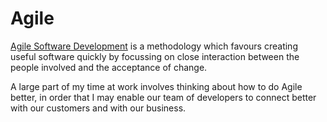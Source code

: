 

# Agile

[Agile Software Development](http://en.wikipedia.org/wiki/Agile_software_development) is a methodology which favours creating useful software quickly by focussing on close  interaction between the people involved and the acceptance of change.

A large part of my time at work involves thinking about how to do Agile better, in order that I may enable our team of developers to connect better with our customers and with our business.